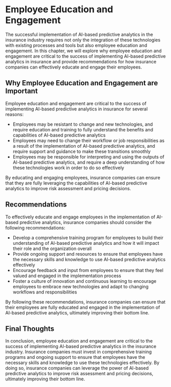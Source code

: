 Employee Education and Engagement
========================================================================================================

The successful implementation of AI-based predictive analytics in the insurance industry requires not only the integration of these technologies with existing processes and tools but also employee education and engagement. In this chapter, we will explore why employee education and engagement are critical to the success of implementing AI-based predictive analytics in insurance and provide recommendations for how insurance companies can effectively educate and engage their employees.

Why Employee Education and Engagement are Important
---------------------------------------------------

Employee education and engagement are critical to the success of implementing AI-based predictive analytics in insurance for several reasons:

* Employees may be resistant to change and new technologies, and require education and training to fully understand the benefits and capabilities of AI-based predictive analytics
* Employees may need to change their workflow or job responsibilities as a result of the implementation of AI-based predictive analytics, and require support and guidance to make these transitions smoothly
* Employees may be responsible for interpreting and using the outputs of AI-based predictive analytics, and require a deep understanding of how these technologies work in order to do so effectively

By educating and engaging employees, insurance companies can ensure that they are fully leveraging the capabilities of AI-based predictive analytics to improve risk assessment and pricing decisions.

Recommendations
---------------

To effectively educate and engage employees in the implementation of AI-based predictive analytics, insurance companies should consider the following recommendations:

* Develop a comprehensive training program for employees to build their understanding of AI-based predictive analytics and how it will impact their role and the organization overall
* Provide ongoing support and resources to ensure that employees have the necessary skills and knowledge to use AI-based predictive analytics effectively
* Encourage feedback and input from employees to ensure that they feel valued and engaged in the implementation process
* Foster a culture of innovation and continuous learning to encourage employees to embrace new technologies and adapt to changing workflows and responsibilities

By following these recommendations, insurance companies can ensure that their employees are fully educated and engaged in the implementation of AI-based predictive analytics, ultimately improving their bottom line.

Final Thoughts
--------------

In conclusion, employee education and engagement are critical to the success of implementing AI-based predictive analytics in the insurance industry. Insurance companies must invest in comprehensive training programs and ongoing support to ensure that employees have the necessary skills and knowledge to use these technologies effectively. By doing so, insurance companies can leverage the power of AI-based predictive analytics to improve risk assessment and pricing decisions, ultimately improving their bottom line.


